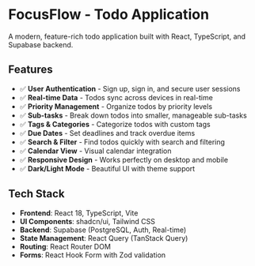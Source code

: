 # FocusFlow - Todo Application

A modern, feature-rich todo application built with React, TypeScript, and Supabase backend.

## Features

- ✅ **User Authentication** - Sign up, sign in, and secure user sessions
- ✅ **Real-time Data** - Todos sync across devices in real-time
- ✅ **Priority Management** - Organize todos by priority levels
- ✅ **Sub-tasks** - Break down todos into smaller, manageable sub-tasks
- ✅ **Tags & Categories** - Categorize todos with custom tags
- ✅ **Due Dates** - Set deadlines and track overdue items
- ✅ **Search & Filter** - Find todos quickly with search and filtering
- ✅ **Calendar View** - Visual calendar integration
- ✅ **Responsive Design** - Works perfectly on desktop and mobile
- ✅ **Dark/Light Mode** - Beautiful UI with theme support

## Tech Stack

- **Frontend**: React 18, TypeScript, Vite
- **UI Components**: shadcn/ui, Tailwind CSS
- **Backend**: Supabase (PostgreSQL, Auth, Real-time)
- **State Management**: React Query (TanStack Query)
- **Routing**: React Router DOM
- **Forms**: React Hook Form with Zod validation




